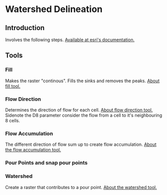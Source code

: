 # Watershed Delineation

## Introduction
Involves the following steps. [Available at esri's documentation.](https://support.esri.com/en-us/knowledge-base/how-to-create-a-watershed-model-using-hydrology-in-arcg-000023169)

## Tools
### Fill
Makes the raster "continous". Fills the sinks and removes the peaks. [About fill tool.](https://pro.arcgis.com/en/pro-app/latest/tool-reference/spatial-analyst/how-fill-works.htm)

### Flow Direction
Determines the direction of flow for each cell. [About flow direction tool.](https://pro.arcgis.com/en/pro-app/latest/tool-reference/spatial-analyst/how-flow-direction-works.htm) Sidenote the D8 parameter consider the flow from a cell to it's neighbouring 8 cells.

### Flow Accumulation
The different direction of flow sum up to create flow accumulation. [About the flow accumulation tool.](https://pro.arcgis.com/en/pro-app/latest/tool-reference/spatial-analyst/how-flow-accumulation-works.htm)

### Pour Points and snap pour points

### Watershed
Create a raster that contributes to a pour point. [About the watershed tool.](https://pro.arcgis.com/en/pro-app/latest/tool-reference/spatial-analyst/watershed.htm)
